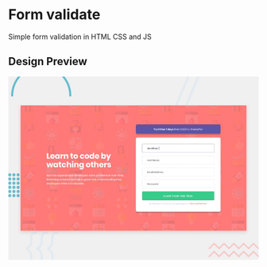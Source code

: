 # Form validate

Simple form validation in HTML CSS and JS 

## Design Preview

![Design preview for the Intro component with sign up form coding challenge](./design/desktop-preview.jpg)
